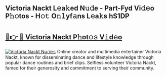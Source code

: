 ## Victoria Nackt L𝚎a𝚔ed N𝚞𝚍e - Part-Fyd Vi𝚍𝚎o P𝚑𝚘tos - H𝚘𝚝 O𝚗𝚕yf𝚊ns L𝚎a𝚔s hS1DP

# <h2><a href="http://kf66t6b.oniu.top/?m=Victoria+Nackt">🔗👉 🔴 Victoria Nackt P𝚑ot𝚘𝚜 V𝚒d𝚎o</a></h2>

[![Victoria Nackt Nu𝚍e𝚜](https://i.imgur.com/0qMVB7G.gif)](http://kf66t6b.oniu.top/?m=Victoria+Nackt)
Online creator and multimedia entertainer Victoria Nackt, known for disseminating dance and lifestyle knowledge through popular dance routines and brief clips. Selfless volunteer Victoria Nackt, famed for their generosity and commitment to serving their community.  
